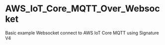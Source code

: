 # AWS_IoT_Core_MQTT_Over_Websocket
Basic example Websocket connect to AWS IoT Core MQTT using Signature V4
